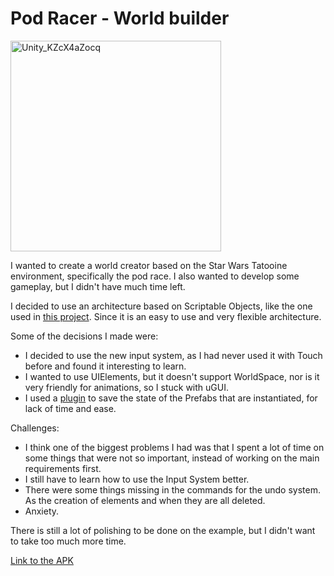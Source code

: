 # Pod Racer - World builder

<img width="337" alt="Unity_KZcX4aZocq" src="https://user-images.githubusercontent.com/3436237/189285942-65f5210c-8ca1-4eda-a0b6-6838397dc920.png">

I wanted to create a world creator based on the Star Wars Tatooine environment, specifically the pod race.
I also wanted to develop some gameplay, but I didn't have much time left.

I decided to use an architecture based on Scriptable Objects, like the one used in [this project](https://www.youtube.com/watch?v=WLDgtRNK2VE). Since it is an easy to use and very flexible architecture.

Some of the decisions I made were:
* I decided to use the new input system, as I had never used it with Touch before and found it interesting to learn. 
* I wanted to use UIElements, but it doesn't support WorldSpace, nor is it very friendly for animations, so I stuck with uGUI.
* I used a [plugin](https://assetstore.unity.com/packages/tools/utilities/easy-save-the-complete-save-data-serialization-system-768) to save the state of the Prefabs that are instantiated, for lack of time and ease.

Challenges:
* I think one of the biggest problems I had was that I spent a lot of time on some things that were not so important, instead of working on the main requirements first.
* I still have to learn how to use the Input System better.
* There were some things missing in the commands for the undo system. As the creation of elements and when they are all deleted.
* Anxiety.

There is still a lot of polishing to be done on the example, but I didn't want to take too much more time.

[Link to the APK](https://drive.google.com/file/d/1mUl9axuZxylW9r8Ok7nsivWlyYoCuT4e/view?usp=sharing)
